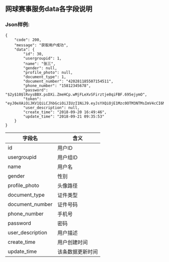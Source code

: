 ## 网球赛事服务data各字段说明

### Json样例:
```
{
    "code": 200,
    "message": "获取用户成功",
    "data": {
        "id": 30,
        "usergroupid": 1,
        "name": "张三",
        "gender": null,
        "profile_photo": null,
        "document_type": 1,
        "document_number": "420281185507154511",
        "phone_number": "15812345678",
        "password": "$2y$10$lRvysBBX.psDXi.ZmeHCp.wMjFLeXvSFirztje0qiFBF.695ejymO",
        "token": "eyJ0eXAiOiJKV1QiLCJhbGciOiJIUzI1NiJ9.eyJsYXQiOjE1Mzc0OTM3NTMsImV4cCI6MTUzODIxMzc1MywianRpIjoxNTM3NDkzNzUzLCJ1c2VyTW9kZWwiOnsiaWQiOjMwLCJ1c2VyZ3JvdXBpZCI6MSwibmFtZSI6Ilx1NWYyMFx1NGUwOSIsImdlbmRlciI6bnVsbCwicHJvZmlsZV9waG90byI6bnVsbCwiZG9jdW1lbnRfdHlwZSI6MSwiZG9jdW1lbnRfbnVtYmVyIjoiNDIwMjgxMTg1NTA3MTU0NTExIiwicGhvbmVfbnVtYmVyIjoiMTU4MTIzNDU2NzgiLCJwYXNzd29yZCI6IiQyeSQxMCRsUnZ5c0JCWC5wc0RYaS5abWVIQ3A",
        "user_description": null,
        "create_time": "2018-09-20 16:49:46",
        "update_time": "2018-09-21 09:35:53"
    }
}
```
| 字段名 | 含义 |
| ------ | ------ | 
| id | 用户ID | 
| usergroupid | 用户组ID | 
| name | 用户名 | 
| gender | 性别 | 
| profile_photo | 头像路径 | 
| document_type | 证件类型 | 
| document_number | 证件号码 | 
| phone_number | 手机号 | 
| password | 密码 | 
| user_description | 用户描述 |
| create_time | 用户创建时间 | 
| update_time | 该条数据更新时间 | 

